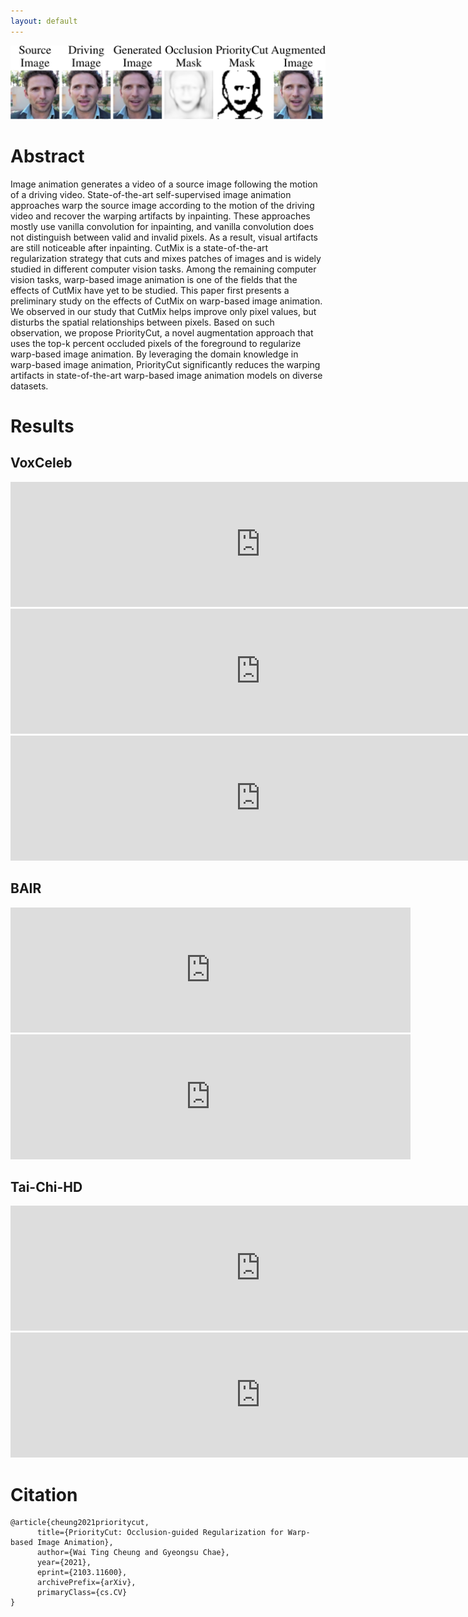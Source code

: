 ```yaml
---
layout: default
---
```


![](assets/images/teaser.png)

# Abstract 
Image animation generates a video of a source image following the motion of a driving video. State-of-the-art self-supervised image animation approaches warp the source image according to the motion of the driving video and recover the warping artifacts by inpainting. These approaches mostly use vanilla convolution for inpainting, and vanilla convolution does not distinguish between valid and invalid pixels. As a result, visual artifacts are still noticeable after inpainting. CutMix is a state-of-the-art regularization strategy that cuts and mixes patches of images and is widely studied in different computer vision tasks. Among the remaining computer vision tasks, warp-based image animation is one of the fields that the effects of CutMix have yet to be studied. This paper first presents a preliminary study on the effects of CutMix on warp-based image animation. We observed in our study that CutMix helps improve only pixel values, but disturbs the spatial relationships between pixels. Based on such observation, we propose PriorityCut, a novel augmentation approach that uses the top-k percent occluded pixels of the foreground to regularize warp-based image animation. By leveraging the domain knowledge in warp-based image animation, PriorityCut significantly reduces the warping artifacts in state-of-the-art warp-based image animation models on diverse datasets.

# Results

## VoxCeleb

<center>
<iframe width="800" height="200"
src="https://user-images.githubusercontent.com/64956291/112410217-332d9680-8d5e-11eb-8c9c-9c8961c85a2a.mp4"
frameborder="0"
allow="accelerometer; autoplay; encrypted-media; gyroscope; picture-in-picture"
allowfullscreen></iframe>

<iframe width="800" height="200"
src="https://user-images.githubusercontent.com/64956291/112411312-07131500-8d60-11eb-9cf4-69c6180e046e.mp4"
frameborder="0"
allow="accelerometer; autoplay; encrypted-media; gyroscope; picture-in-picture"
allowfullscreen></iframe>

<iframe width="800" height="200"
src="https://user-images.githubusercontent.com/64956291/112411375-2611a700-8d60-11eb-93cb-e7c6fe0bdfef.mp4"
frameborder="0"
allow="accelerometer; autoplay; encrypted-media; gyroscope; picture-in-picture"
allowfullscreen></iframe>
</center>

## BAIR

<center>
<iframe width="640" height="200"
src="https://user-images.githubusercontent.com/64956291/112411516-5fe2ad80-8d60-11eb-97b0-3544778d1765.mp4"
frameborder="0"
allow="accelerometer; autoplay; encrypted-media; gyroscope; picture-in-picture"
allowfullscreen></iframe>

<iframe width="640" height="200"
src="https://user-images.githubusercontent.com/64956291/112411533-6cff9c80-8d60-11eb-91da-7718b3c370ac.mp4"
frameborder="0"
allow="accelerometer; autoplay; encrypted-media; gyroscope; picture-in-picture"
allowfullscreen></iframe>
</center>

## Tai-Chi-HD

<center>
<iframe width="800" height="200"
src="https://user-images.githubusercontent.com/64956291/112411647-9b7d7780-8d60-11eb-8347-21a8b656ef1a.mp4"
frameborder="0"
allow="accelerometer; autoplay; encrypted-media; gyroscope; picture-in-picture"
allowfullscreen></iframe>

<iframe width="800" height="200"
src="https://user-images.githubusercontent.com/64956291/112411685-a6d0a300-8d60-11eb-96ca-1566cfbc9b63.mp4"
frameborder="0"
allow="accelerometer; autoplay; encrypted-media; gyroscope; picture-in-picture"
allowfullscreen></iframe>
</center>

# Citation 

```plain
@article{cheung2021prioritycut,
      title={PriorityCut: Occlusion-guided Regularization for Warp-based Image Animation}, 
      author={Wai Ting Cheung and Gyeongsu Chae},
      year={2021},
      eprint={2103.11600},
      archivePrefix={arXiv},
      primaryClass={cs.CV}
}
```
